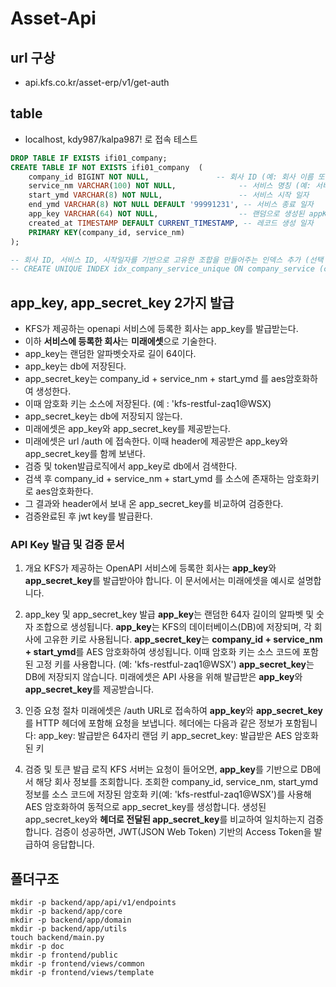 # Asset-Api

## url 구상

- api.kfs.co.kr/asset-erp/v1/get-auth

## table

- localhost, kdy987/kalpa987! 로 접속 테스트

```sql
DROP TABLE IF EXISTS ifi01_company;
CREATE TABLE IF NOT EXISTS ifi01_company  (
    company_id BIGINT NOT NULL,               -- 회사 ID (예: 회사 이름 또는 고유 식별자)
    service_nm VARCHAR(100) NOT NULL,              -- 서비스 명칭 (예: 서비스 이름 또는 고유 식별자)
    start_ymd VARCHAR(8) NOT NULL,                 -- 서비스 시작 일자
    end_ymd VARCHAR(8) NOT NULL DEFAULT '99991231', -- 서비스 종료 일자
    app_key VARCHAR(64) NOT NULL,                  -- 랜덤으로 생성된 appKey (회사에 제공한 고유 키)
    created_at TIMESTAMP DEFAULT CURRENT_TIMESTAMP, -- 레코드 생성 일자
    PRIMARY KEY(company_id, service_nm)
);

-- 회사 ID, 서비스 ID, 시작일자를 기반으로 고유한 조합을 만들어주는 인덱스 추가 (선택 사항)
-- CREATE UNIQUE INDEX idx_company_service_unique ON company_service (company_id, service_id, start_date);
```

## app_key, app_secret_key 2가지 발급

- KFS가 제공하는 openapi 서비스에 등록한 회사는 app_key를 발급받는다.
- 이하 **서비스에 등록한 회사**는 **미래에셋**으로 기술한다.
- app_key는 랜덤한 알파벳숫자로 길이 64이다.
- app_key는 db에 저장된다.
- app_secret_key는 company_id + service_nm + start_ymd 를 aes암호화하여 생성한다.
- 이때 암호화 키는 소스에 저장된다. (예 : 'kfs-restful-zaq1@WSX)
- app_secret_key는 db에 저장되지 않는다.
- 미래에셋은 app_key와  app_secret_key를 제공받는다.
- 미래에셋은 url /auth 에 접속한다. 이때 header에 제공받은 app_key와 app_secret_key를 함께 보낸다.
- 검증 및 token발급로직에서 app_key로 db에서 검색한다.
- 검색 후 company_id + service_nm + start_ymd 를 소스에 존재하는 암호화키로  aes암호화한다.
- 그 결과와 header에서 보내 온 app_secret_key를 비교하여 검증한다.
- 검증완료된 후 jwt key를 발급환다.

### API Key 발급 및 검증 문서

1. 개요
KFS가 제공하는 OpenAPI 서비스에 등록한 회사는 **app_key**와 **app_secret_key**를 발급받아야 합니다.
이 문서에서는 미래에셋을 예시로 설명합니다.

1. app_key 및 app_secret_key 발급
**app_key**는 랜덤한 64자 길이의 알파벳 및 숫자 조합으로 생성됩니다.
**app_key**는 KFS의 데이터베이스(DB)에 저장되며, 각 회사에 고유한 키로 사용됩니다.
**app_secret_key**는 **company_id + service_nm + start_ymd**를 AES 암호화하여 생성됩니다.
이때 암호화 키는 소스 코드에 포함된 고정 키를 사용합니다. (예: 'kfs-restful-zaq1@WSX')
**app_secret_key**는 DB에 저장되지 않습니다.
미래에셋은 API 사용을 위해 발급받은 **app_key**와 **app_secret_key**를 제공받습니다.

1. 인증 요청 절차
미래에셋은 /auth URL로 접속하여 **app_key**와 **app_secret_key**를 HTTP 헤더에 포함해 요청을 보냅니다.
헤더에는 다음과 같은 정보가 포함됩니다:
app_key: 발급받은 64자리 랜덤 키
app_secret_key: 발급받은 AES 암호화된 키

1. 검증 및 토큰 발급 로직
KFS 서버는 요청이 들어오면, **app_key**를 기반으로 DB에서 해당 회사 정보를 조회합니다.
조회한 company_id, service_nm, start_ymd 정보를 소스 코드에 저장된 암호화 키(예: 'kfs-restful-zaq1@WSX')를 사용해 AES 암호화하여 동적으로 app_secret_key를 생성합니다.
생성된 app_secret_key와 **헤더로 전달된 app_secret_key**를 비교하여 일치하는지 검증합니다.
검증이 성공하면, JWT(JSON Web Token) 기반의 Access Token을 발급하여 응답합니다.

## 폴더구조

```shell
mkdir -p backend/app/api/v1/endpoints
mkdir -p backend/app/core
mkdir -p backend/app/domain
mkdir -p backend/app/utils
touch backend/main.py
mkdir -p doc
mkdir -p frontend/public
mkdir -p frontend/views/common
mkdir -p frontend/views/template
```
